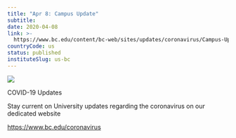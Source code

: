 ```yaml
---
title: "Apr 8: Campus Update"
subtitle: 
date: 2020-04-08
link: >-
  https://www.bc.edu/content/bc-web/sites/updates/coronavirus/Campus-Update-Apr8.html
countryCode: us
status: published
instituteSlug: us-bc
---
```

![](https://www.bc.edu/etc/designs/bc-web/favicon.ico)

COVID-19 Updates

Stay current on University updates regarding the coronavirus on our dedicated website

https://www.bc.edu/coronavirus